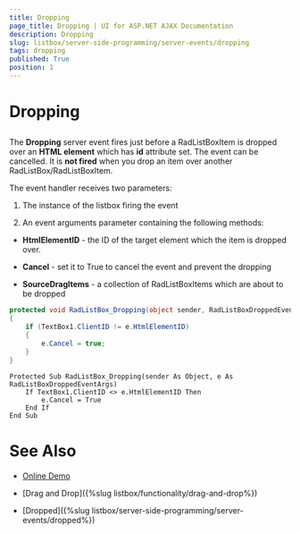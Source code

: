 ```yaml
---
title: Dropping
page_title: Dropping | UI for ASP.NET AJAX Documentation
description: Dropping
slug: listbox/server-side-programming/server-events/dropping
tags: dropping
published: True
position: 1
---
```


# Dropping

## 

The __Dropping__ server event fires just before a RadListBoxItem is dropped over an __HTML element__ which has __id__ attribute set. The event can be cancelled. It is __not fired__ when you drop an item over another RadListBox/RadListBoxItem.

The event handler receives two parameters:

1. The instance of the listbox firing the event

2. An event arguments parameter containing the following methods:

* __HtmlElementID__ - the ID of the target element which the item is dropped over.

* __Cancel__ - set it to True to cancel the event and prevent the dropping

* __SourceDragItems__ - a collection of RadListBoxItems which are about to be dropped

````C#
protected void RadListBox_Dropping(object sender, RadListBoxDroppedEventArgs e)
{
	if (TextBox1.ClientID != e.HtmlElementID)
	{
		e.Cancel = true;
	}
} 
````
````VB.NET
Protected Sub RadListBox_Dropping(sender As Object, e As RadListBoxDroppedEventArgs)
	If TextBox1.ClientID <> e.HtmlElementID Then
		e.Cancel = True
	End If
End Sub 
````

# See Also

 * [Online Demo](http://demos.telerik.com/aspnet-ajax/listbox/examples/functionality/draganddrop/defaultvb.aspx)

 * [Drag and Drop]({%slug listbox/functionality/drag-and-drop%})

 * [Dropped]({%slug listbox/server-side-programming/server-events/dropped%})
